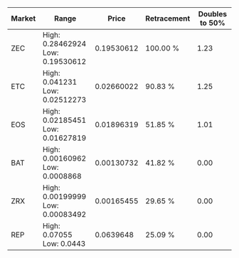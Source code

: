 | Market | Range | Price| Retracement | Doubles to 50% |
| --- | --- | --- | --- | --- |
| ZEC | High: 0.28462924<br />Low: 0.19530612 | 0.19530612 | 100.00 % | 1.23 |
| ETC | High: 0.041231<br />Low: 0.02512273 | 0.02660022 | 90.83 % | 1.25 |
| EOS | High: 0.02185451<br />Low: 0.01627819 | 0.01896319 | 51.85 % | 1.01 |
| BAT | High: 0.00160962<br />Low: 0.0008868 | 0.00130732 | 41.82 % | 0.00 |
| ZRX | High: 0.00199999<br />Low: 0.00083492 | 0.00165455 | 29.65 % | 0.00 |
| REP | High: 0.07055<br />Low: 0.0443 | 0.0639648 | 25.09 % | 0.00 |

